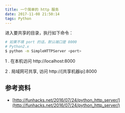 ```yaml
---
title: 一个简单的 http 服务
date: 2017-11-08 21:50:14
tags: Python
---
```


进入要共享的目录，执行如下命令：
```bash
# 如果不填 port 的话，默认端口是 8000
# Python2.x
$ python -m SimpleHTTPServer <port>
```

1 . 在本机访问 http://localhost:8000

2 . 局域网可共享, 访问 http://[共享机器ip]:8000


## 参考资料

* [http://funhacks.net/2016/07/24/python_http_server/](http://funhacks.net/2016/07/24/python_http_server/)
